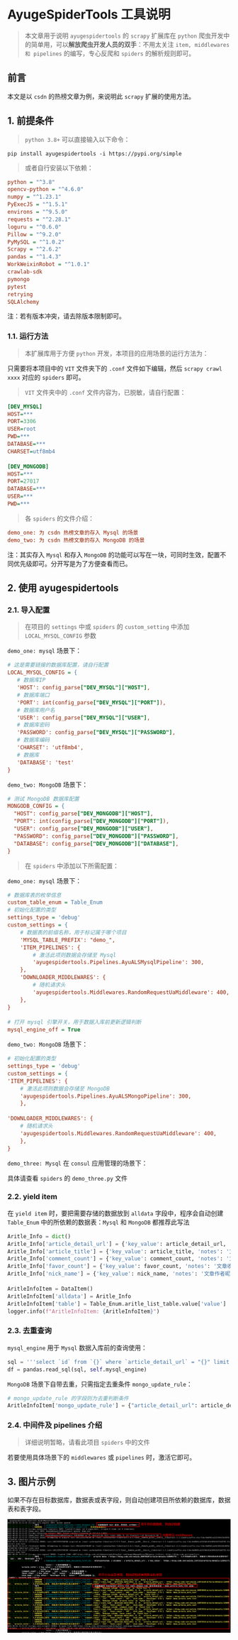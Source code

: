 # AyugeSpiderTools 工具说明

> 本文章用于说明 `ayugespidertools` 的 `scrapy` 扩展库在 `python` 爬虫开发中的简单用，可以**解放爬虫开发人员的双手**：不用太关注 `item, middlewares 和 pipelines` 的编写，专心反爬和 `spiders` 的解析规则即可。

## 前言
本文是以 `csdn` 的热榜文章为例，来说明此 `scrapy` 扩展的使用方法。

## 1. 前提条件

> `python 3.8+` 可以直接输入以下命令：

```shell
pip install ayugespidertools -i https://pypi.org/simple
```

> 或者自行安装以下依赖：

```ini
python = "^3.8"
opencv-python = "^4.6.0"
numpy = "^1.23.1"
PyExecJS = "^1.5.1"
environs = "^9.5.0"
requests = "^2.28.1"
loguru = "^0.6.0"
Pillow = "^9.2.0"
PyMySQL = "^1.0.2"
Scrapy = "^2.6.2"
pandas = "^1.4.3"
WorkWeixinRobot = "^1.0.1"
crawlab-sdk
pymongo
pytest
retrying
SQLAlchemy
```

注：若有版本冲突，请去除版本限制即可。

### 1.1. 运行方法

> 本扩展库用于方便 `python` 开发，本项目的应用场景的运行方法为：

只需要将本项目中的 `VIT` 文件夹下的 `.conf` 文件如下编辑，然后 `scrapy crawl xxxx` 对应的 `spiders` 即可。

> `VIT` 文件夹中的 `.conf` 文件内容为，已脱敏，请自行配置：

```ini
[DEV_MYSQL]
HOST=***
PORT=3306
USER=root
PWD=***
DATABASE=***
CHARSET=utf8mb4

[DEV_MONGODB]
HOST=***
PORT=27017
DATABASE=***
USER=***
PWD=***
```

> 各 `spiders` 的文件介绍：

```ini
demo_one: 为 csdn 热榜文章的存入 Mysql 的场景
demo_two: 为 csdn 热榜文章的存入 MongoDB 的场景
```

注：其实存入 `Mysql` 和存入 `MongoDB` 的功能可以写在一块，可同时生效，配置不同优先级即可。分开写是为了方便查看而已。

## 2. 使用 ayugespidertools

###  2.1. 导入配置

> 在项目的 `settings` 中或 `spiders` 的 `custom_setting` 中添加 `LOCAL_MYSQL_CONFIG` 参数

`demo_one: mysql` 场景下：

```ini
# 这是需要链接的数据库配置，请自行配置
LOCAL_MYSQL_CONFIG = {
   # 数据库IP
   'HOST': config_parse["DEV_MYSQL"]["HOST"],
   # 数据库端口
   'PORT': int(config_parse["DEV_MYSQL"]["PORT"]),
   # 数据库用户名
   'USER': config_parse["DEV_MYSQL"]["USER"],
   # 数据库密码
   'PASSWORD': config_parse["DEV_MYSQL"]["PASSWORD"],
   # 数据库编码
   'CHARSET': 'utf8mb4',
   # 数据库
   'DATABASE': 'test'
}
```

`demo_two: MongoDB` 场景下：

```ini
# 测试 MongoDB 数据库配置
MONGODB_CONFIG = {
  "HOST": config_parse["DEV_MONGODB"]["HOST"],
  "PORT": int(config_parse["DEV_MONGODB"]["PORT"]),
  "USER": config_parse["DEV_MONGODB"]["USER"],
  "PASSWORD": config_parse["DEV_MONGODB"]["PASSWORD"],
  "DATABASE": config_parse["DEV_MONGODB"]["DATABASE"],
}
```

> 在 `spiders` 中添加以下所需配置：

`demo_one: mysql` 场景下：

```ini
# 数据库表的枚举信息
custom_table_enum = Table_Enum
# 初始化配置的类型
settings_type = 'debug'
custom_settings = {
    # 数据表的前缀名称，用于标记属于哪个项目
    'MYSQL_TABLE_PREFIX': "demo_",
    'ITEM_PIPELINES': {
        # 激活此项则数据会存储至 Mysql
        'ayugespidertools.Pipelines.AyuALSMysqlPipeline': 300,
    },
    'DOWNLOADER_MIDDLEWARES': {
        # 随机请求头
        'ayugespidertools.Middlewares.RandomRequestUaMiddleware': 400,
    },
}

# 打开 mysql 引擎开关，用于数据入库前更新逻辑判断
mysql_engine_off = True
```

`demo_two: MongoDB` 场景下：

```ini
# 初始化配置的类型
settings_type = 'debug'
custom_settings = {
'ITEM_PIPELINES': {
    # 激活此项则数据会存储至 MongoDB
    'ayugespidertools.Pipelines.AyuALSMongoPipeline': 300,
    },

'DOWNLOADER_MIDDLEWARES': {
    # 随机请求头
    'ayugespidertools.Middlewares.RandomRequestUaMiddleware': 400,
    },
}
```

`demo_three: Mysql` 在 `consul` 应用管理的场景下：

具体请查看 `spiders` 的 `demo_three.py` 文件

###  2.2. yield item

在 `yield item` 时，要把需要存储的数据放到 `alldata` 字段中，程序会自动创建 `Table_Enum` 中的所依赖的数据表：`Mysql` 和 `MongoDB` 都推荐此写法

```python
Aritle_Info = dict()
Aritle_Info['article_detail_url'] = {'key_value': article_detail_url, 'notes': '文章详情链接'}
Aritle_Info['article_title'] = {'key_value': article_title, 'notes': '文章标题'}
Aritle_Info['comment_count'] = {'key_value': comment_count, 'notes': '文章评论数量'}
Aritle_Info['favor_count'] = {'key_value': favor_count, 'notes': '文章收藏数量'}
Aritle_Info['nick_name'] = {'key_value': nick_name, 'notes': '文章作者昵称'}

AritleInfoItem = DataItem()
AritleInfoItem['alldata'] = Aritle_Info
AritleInfoItem['table'] = Table_Enum.aritle_list_table.value['value']
logger.info(f"AritleInfoItem: {AritleInfoItem}")
```

### 2.3. 去重查询

`mysql_engine` 用于 `Mysql` 数据入库前的查询使用：

```python
sql = '''select `id` from `{}` where `article_detail_url` = "{}" limit 1'''.format(self.custom_settings['MYSQL_TABLE_PREFIX'] + Table_Enum.aritle_list_table.value['value'], article_detail_url)
df = pandas.read_sql(sql, self.mysql_engine)
```

`MongoDB` 场景下自带去重，只需指定去重条件 `mongo_update_rule`：

```python
# mongo_update_rule 的字段则为去重判断条件
AritleInfoItem['mongo_update_rule'] = {"article_detail_url": article_detail_url}
```

### 2.4. 中间件及 pipelines 介绍

> 详细说明暂略，请看此项目 `spiders` 中的文件

若要使用具体场景下的 `middlewares` 或 `pipelines` 时，激活它即可。

## 3. 图片示例

如果不存在目标数据库，数据表或表字段，则自动创建项目所依赖的数据库，数据表和表字段。

![image-20220803151448062](DemoSpider/doc/image-20220803151448062.png)
